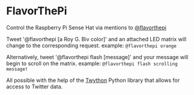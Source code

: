 # FlavorThePi
Control the Raspberry Pi Sense Hat via mentions to [@flavorthepi](https://twitter.com/flavorthepi)

Tweet '@flavorthepi [a Roy G. Biv color]' and an attached LED matrix will change to the corresponding request.
  example: ```@flavorthepi orange```

Alternatively, tweet '@flavorthepi flash [message]' and your message will begin to scroll on the matrix.
  example: ```@flavorthepi flash scrolling message!```
  
All possible with the help of the [Twython](https://github.com/ryanmcgrath/twython) Python library that allows for access to Twitter data.
